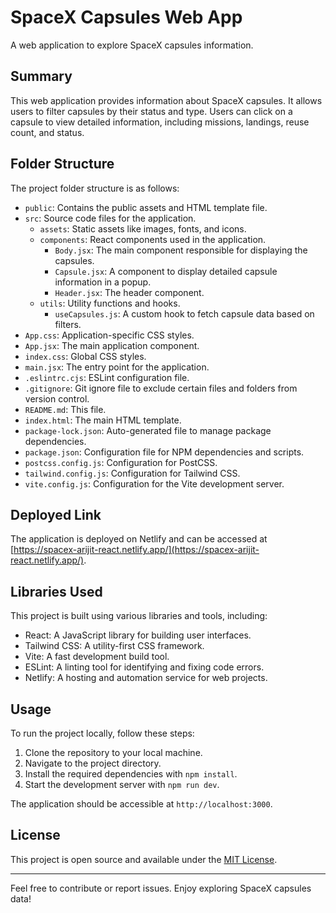 # SpaceX Capsules Web App

A web application to explore SpaceX capsules information.

## Summary

This web application provides information about SpaceX capsules. It allows users to filter capsules by their status and type. Users can click on a capsule to view detailed information, including missions, landings, reuse count, and status.

## Folder Structure

The project folder structure is as follows:

- `public`: Contains the public assets and HTML template file.
- `src`: Source code files for the application.
  - `assets`: Static assets like images, fonts, and icons.
  - `components`: React components used in the application.
    - `Body.jsx`: The main component responsible for displaying the capsules.
    - `Capsule.jsx`: A component to display detailed capsule information in a popup.
    - `Header.jsx`: The header component.
  - `utils`: Utility functions and hooks.
    - `useCapsules.js`: A custom hook to fetch capsule data based on filters.
- `App.css`: Application-specific CSS styles.
- `App.jsx`: The main application component.
- `index.css`: Global CSS styles.
- `main.jsx`: The entry point for the application.
- `.eslintrc.cjs`: ESLint configuration file.
- `.gitignore`: Git ignore file to exclude certain files and folders from version control.
- `README.md`: This file.
- `index.html`: The main HTML template.
- `package-lock.json`: Auto-generated file to manage package dependencies.
- `package.json`: Configuration file for NPM dependencies and scripts.
- `postcss.config.js`: Configuration for PostCSS.
- `tailwind.config.js`: Configuration for Tailwind CSS.
- `vite.config.js`: Configuration for the Vite development server.

## Deployed Link

The application is deployed on Netlify and can be accessed at [https://spacex-arijit-react.netlify.app/](https://spacex-arijit-react.netlify.app/).

## Libraries Used

This project is built using various libraries and tools, including:

- React: A JavaScript library for building user interfaces.
- Tailwind CSS: A utility-first CSS framework.
- Vite: A fast development build tool.
- ESLint: A linting tool for identifying and fixing code errors.
- Netlify: A hosting and automation service for web projects.

## Usage

To run the project locally, follow these steps:

1. Clone the repository to your local machine.
2. Navigate to the project directory.
3. Install the required dependencies with `npm install`.
4. Start the development server with `npm run dev`.

The application should be accessible at `http://localhost:3000`.

## License

This project is open source and available under the [MIT License](LICENSE).

---

Feel free to contribute or report issues. Enjoy exploring SpaceX capsules data!
